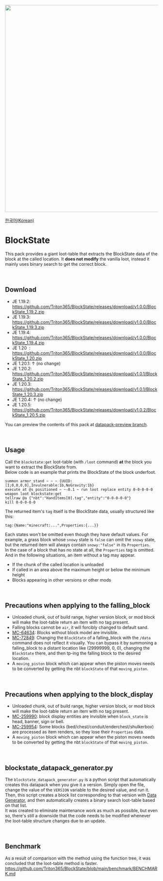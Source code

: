 <img src="https://user-images.githubusercontent.com/93764565/224527804-182f2369-8739-428b-8d2c-56ed234983e0.gif" width="682"><br>
<br>
[한국어(Korean)](https://github.com/Triton365/BlockState/blob/main/README_KR.md)<br>

# BlockState
This pack provides a giant loot-table that extracts the BlockState data of the block at the called location. It **does not modify** the vanilla loot, instead it mainly uses binary search to get the correct block.<br>
<br><br>

## Download
- JE 1.19.2: <https://github.com/Triton365/BlockState/releases/download/v1.0.0/BlockState_1.19.2.zip>
- JE 1.19.3: <https://github.com/Triton365/BlockState/releases/download/v1.0.0/BlockState_1.19.3.zip>
- JE 1.19.4: <https://github.com/Triton365/BlockState/releases/download/v1.0.0/BlockState_1.19.4.zip>
- JE 1.20&nbsp;&nbsp;: <https://github.com/Triton365/BlockState/releases/download/v1.0.0/BlockState_1.20.zip>
- JE 1.20.1: ↑ (no change)
- JE 1.20.2: <https://github.com/Triton365/BlockState/releases/download/v1.0.1/BlockState_1.20.2.zip>
- JE 1.20.3: <https://github.com/Triton365/BlockState/releases/download/v1.0.1/BlockState_1.20.3.zip>
- JE 1.20.4: ↑ (no change)
- JE 1.20.5: <https://github.com/Triton365/BlockState/releases/download/v1.0.2/BlockState_1.20.5.zip>


You can preview the contents of this pack at [datapack-preview branch](https://github.com/Triton365/BlockState/tree/datapack-preview).
<br><br><br>

## Usage
Call the `blockstate:get` loot-table (with `/loot` command) **at** the block you want to extract the BlockState from.<br>
Below code is an example that prints the BlockState of the block underfoot.<br>
```mcfunction
summon armor_stand ~ ~ ~ {UUID:[I;0,0,0,0],Invulnerable:1b,NoGravity:1b}
execute at @s positioned ~ ~-0.1 ~ run loot replace entity 0-0-0-0-0 weapon loot blockstate:get
tellraw @a {"nbt":"HandItems[0].tag","entity":"0-0-0-0-0"}
kill 0-0-0-0-0
```
The returned item's `tag` itself is the BlockState data, usually structured like this:<br>
```
tag:{Name:"minecraft:...",Properties:{...}}
```
Each states won't be omitted even though they have default values. For example, a grass block whose `snowy` state is `false` can omit the `snowy` state, but the returned item will always contain `snowy:"false"` in its `Properties`.<br>
In the case of a block that has no state at all, the `Properties` tag is omitted. And in the following situations, an item without a tag may appear.
- If the chunk of the called location is unloaded
- If called in an area above the maximum height or below the minimum height
- Blocks appearing in other versions or other mods
<br><br><br>

## Precautions when applying to the falling_block
- Unloaded chunk, out of build range, higher version block, or mod block will make the loot-table return an item with no tag present.
- Falling blocks cannot be `air`, it will forcibly changed to default sand.
- [MC-64634](https://bugs.mojang.com/browse/MC-64634): Blocks without block model are invisible.
- [MC-72849](https://bugs.mojang.com/browse/MC-72849): Changing the `BlockState` of a falling_block with the `/data` command does not reflect it visually. You can bypass it by summoning a falling_block to a distant location like (29999999, 0, 0), changing the `BlockState` there, and then tp-ing the falling block to the desired location.
- A `moving_piston` block which can appear when the piston moves needs to be converted by getting the nbt `blockState` of that `moving_piston`.
<br><br><br>

## Precautions when applying to the block_display
- Unloaded chunk, out of build range, higher version block, or mod block will make the loot-table return an item with no tag present.
- [MC-259990](https://bugs.mojang.com/browse/MC-259990): block display entities are invisible when `block_state` is head, banner, sign or bell.
- [MC-259954](https://bugs.mojang.com/browse/MC-259954): Some blocks (bed/chest/conduit/enderchest/shulkerbox) are processed as item renders, so they lose their `Properties` data.
- A `moving_piston` block which can appear when the piston moves needs to be converted by getting the nbt `blockState` of that `moving_piston`.
<br><br><br>

## blockstate_datapack_generator.py
The `blockstate_datapack_generator.py` is a python script that automatically creates this datapack when you give it a version. Simply open the file, change the value of the `VERSION` variable to the desired value, and run it. Then, this script creates a block list corresponding to that version with [Data Generator](https://minecraft.fandom.com/wiki/Tutorials/Running_the_data_generator), and then automatically creates a binary search loot-table based on that list.<br>
It was created to eliminate maintenance work as much as possible, but even so, there's still a downside that the code needs to be modified whenever the loot-table structure changes due to an update.<br>
<br><br>

## Benchmark
As a result of comparison with the method using the function tree, it was concluded that the loot-table method is faster.<br>
<https://github.com/Triton365/BlockState/blob/main/benchmark/BENCHMARK.md><br>
<br><br>
